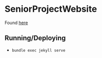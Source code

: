 # SeniorProjectWebsite
Found [here](https://github.com/mesternefeld/SeniorProjectWebsite)

## Running/Deploying
- `bundle exec jekyll serve`
